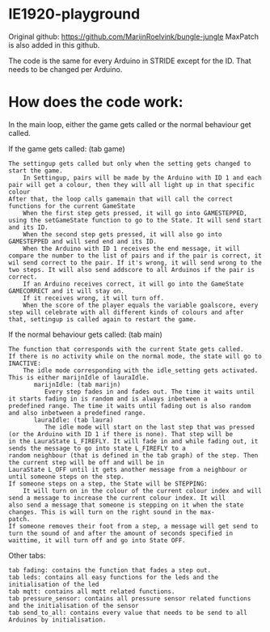 # IE1920-playground

Original github: https://github.com/MarijnRoelvink/bungle-jungle
MaxPatch is also added in this github.

The code is the same for every Arduino in STRIDE except for the ID. That needs to be changed per Arduino.

# How does the code work:

In the main loop, either the game gets called or the normal behaviour get called.

If the game gets called:  (tab game)

    The settingup gets called but only when the setting gets changed to start the game.
        In Settingup, pairs will be made by the Arduino with ID 1 and each pair will get a colour, then they will all light up in that specific colour
    After that, the loop calls gamemain that will call the correct functions for the current GameState
        When the first step gets pressed, it will go into GAMESTEPPED, using the setGameState function to go to the State. It will send start and its ID.
        When the second step gets pressed, it will also go into GAMESTEPPED and will send end and its ID.
        When the Arduino with ID 1 receives the end message, it will compare the number to the list of pairs and if the pair is correct, it wil send correct to the pair. If it's wrong, it will send wrong to the two steps. It will also send addscore to all Arduinos if the pair is correct.
        If an Arduino receives correct, it will go into the GameState GAMECORRECT and it will stay on.
        If it receives wrong, it will turn off.
        When the score of the player equals the variable goalscore, every step will celebrate with all different kinds of colours and after that, settingup is called again to restart the game.
        
If the normal behaviour gets called: (tab main)

    The function that corresponds with the current State gets called.  
    If there is no activity while on the normal mode, the state will go to INACTIVE:
        The idle mode corresponding with the idle_setting gets activated. This is either marijnIdle of lauraIdle.
           marijnIdle: (tab marijn)
              Every step fades in and fades out. The time it waits until it starts fading in is random and is always inbetween a                       predefined range. The time it waits until fading out is also random and also inbetween a predefined range.
           lauraIdle: (tab laura)
              The idle mode will start on the last step that was pressed (or the Arduino with ID 1 if there is none). That step will be               in the LauraState L_FIREFLY. It will fade in and while fading out, it sends the message to go into state L_FIREFLY to a                 random neighbour (that is defined in the tab graph) of the step. Then the current step will be off and will be in                       LauraState L_OFF until it gets another message from a neighbour or until someone steps on the step.
    If someone steps on a step, the State will be STEPPING: 
        It will turn on in the colour of the current colour index and will send a message to increase the current colour index. It will         also send a message that someone is stepping on it when the state changes. This is will turn on the right sound in the max-             patch. 
    If someone removes their foot from a step, a message will get send to turn the sound of and after the amount of seconds specified in     waittime, it will turn off and go into State OFF.
    
Other tabs:

    tab fading: contains the function that fades a step out.
    tab leds: contains all easy functions for the leds and the initialisation of the led
    tab mqtt: contains all mqtt related functions.
    tab pressure_sensor: contains all pressure sensor related functions and the initialisation of the sensor
    tab send_to_all: contains every value that needs to be send to all Arduinos by initialisation.


